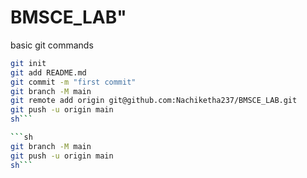 # BMSCE_LAB" 

basic git commands

  ```sh
git init
git add README.md
git commit -m "first commit"
git branch -M main
git remote add origin git@github.com:Nachiketha237/BMSCE_LAB.git
git push -u origin main
sh```

```sh
  git branch -M main
  git push -u origin main
sh```
